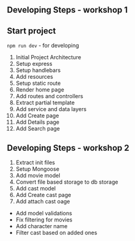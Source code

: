## Developing Steps - workshop 1

## Start project 
`npm run dev` - for developing

1. Initial Project Architecture
2. Setup express
3. Setup handlebars
4. Add resources
5. Setup static route
6. Render home page
7. Add routes and controllers
8. Extract partial template
9. Add service and data layers
10. Add Create page
11. Add Details page
12. Add Search page


## Developing Steps - workshop 2 
1. Extract init files
2. Setup Mongoose
3. Add movie model
4. Convert file based storage to db storage
5. Add cast model
6. Add Create cast page
7. Add attach cast oage


* Add model validations
* Fix filtering for movies
* Add character name
* Filter cast based on added ones